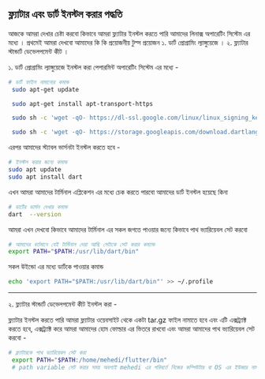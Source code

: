 ## ফ্ল্যাটার এবং ডার্ট ইনস্টল করার পদ্ধতি  
আজকে আমরা  দেখার চেষ্টা করবো কিভাবে আমরা ফ্ল্যাটার ইনস্টল করতে পারি আমাদের লিনাক্স অপারেটিং সিস্টেম এর মধ্যে ।
প্রথমেই আমরা দেখবো আমাদের কি কি প্রয়োজনীয় টুল্স প্রয়োজন 
        ১. ডার্ট প্রোগ্রামিং ল্যাঙ্গুয়েজে । 
        ২. ফ্ল্যাটার স্টান্ডার্ট ডেভেলপমেন্ট কীট ।

১. ডার্ট প্রোগ্রামিং ল্যাঙ্গুয়েজে ইনস্টল করা পেপারমিন্ট অপারেটিং সিস্টেম এর মধ্যে -

```sh
# ডার্ট ফাইল নামানোর কমান্ড 
 sudo apt-get update

 sudo apt-get install apt-transport-https

 sudo sh -c 'wget -qO- https://dl-ssl.google.com/linux/linux_signing_key.pub | apt-key add -'

 sudo sh -c 'wget -qO- https://storage.googleapis.com/download.dartlang.org/linux/debian/dart_stable.list > /etc/apt/sources.list.d/dart_stable.list'
```   
এরপর আমাদের স্ট্যাবল ভার্সনটা ইনস্টল করতে হবে -
```sh
# ইনস্টল করার জন্যে কমান্ড 
sudo apt update 
sudo apt install dart  

```

এখন আমরা আমাদের টার্মিনাল এপ্লিকেশন এর মধ্যে চেক করতে পারবো আমাদের ডার্ট ইনস্টল হয়েছে কিনা 
```sh
# ডার্টের ভার্সন দেখার কমান্ড 
dart  --version  
```

আমরা এখন দেখবো কিভাবে আমাদের টার্মিনাল এর সকল জগতে পাওয়ার জন্যে কিভাবে পাথ ভ্যারিয়েবল সেট করবো 

```sh
# আমাদের বর্তমানে যেই টার্মিনাল দেয়া আছি সেটাকে সেট করার কম্যান্ড 
export PATH="$PATH:/usr/lib/dart/bin" 
```

সকল উইন্ডো এর মধ্যে ডার্টকে পাওয়ার কমান্ড 
```sh 
echo 'export PATH="$PATH:/usr/lib/dart/bin"' >> ~/.profile
```

<hr/>

২. ফ্ল্যাটার স্টান্ডার্ট ডেভেলপমেন্ট কীট ইনস্টল করা -

ফ্ল্যাটার ইনস্টল করতে পারি আমরা ফ্ল্যাটার ওয়েবসাইট থেকে একটা tar.gz  ফাইল নামাতে হবে এবং এটি এক্সট্র্যাক্ট করতে হবে, এক্সট্র্যাক্ট করে আমরা আমাদের হোম ফোল্ডার এর ভিতরে রাখবো এবং আমরা আমাদের পাথ ভ্যারিয়েবল সেট করবো -
```sh
# ফ্ল্যাটারকে পাথ ভ্যারিয়েবল সেট করা 
 export PATH="$PATH:/home/mehedi/flutter/bin"
 # path variable সেট করার সময় অবশ্যই mehedi এর পরিবর্তে নিজের কম্পিউটার বা OS এর ইউজার নাম দেওয়া লাগবে। 
```
